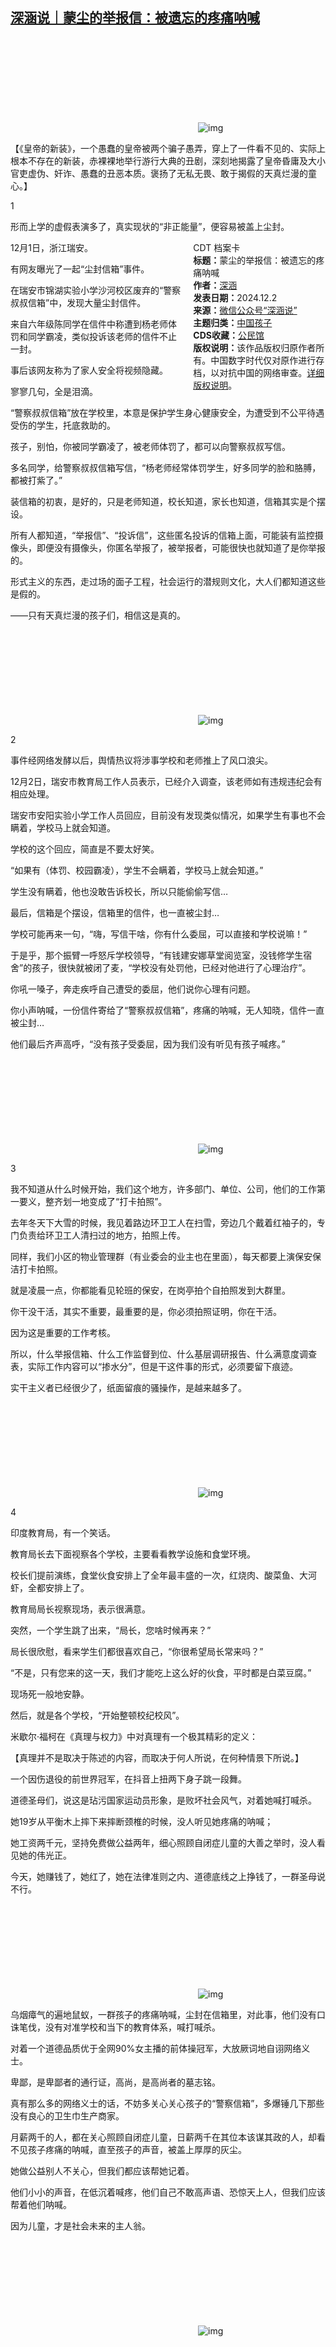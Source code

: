 <!--1733154928000-->
[深涵说｜蒙尘的举报信：被遗忘的疼痛呐喊](https://chinadigitaltimes.net/chinese/713629.html)
------

<p><img decoding="async" src="data:image/svg+xml,%3Csvg%20xmlns='http://www.w3.org/2000/svg'%20viewBox='0%200%200%200'%3E%3C/svg%3E" alt="img" data-lazy-src="https://chinadigitaltimes.net/chinese/files/2024/12/post-713629-674dc5f14b268."><noscript><img decoding="async" src="https://chinadigitaltimes.net/chinese/files/2024/12/post-713629-674dc5f14b268." alt="img"></noscript></p><p>【《皇帝的新装》，一个愚蠢的皇帝被两个骗子愚弄，穿上了一件看不见的、实际上根本不存在的新装，赤裸裸地举行游行大典的丑剧，深刻地揭露了皇帝昏庸及大小官吏虚伪、奸诈、愚蠢的丑恶本质。褒扬了无私无畏、敢于揭假的天真烂漫的童心。】</p><p>1</p><p>形而上学的虚假表演多了，真实现状的“非正能量”，便容易被盖上尘封。</p><div style="width:42%;float:right;padding-left:20px;"><div class="su-spoiler su-spoiler-style-fancy su-spoiler-icon-chevron-circle" data-scroll-offset="0" data-anchor-in-url="no"><div class="su-spoiler-title" tabindex="0" role="button"><span class="su-spoiler-icon"></span>CDT 档案卡</div><div class="su-spoiler-content su-u-clearfix su-u-trim"><strong>标题：</strong>蒙尘的举报信：被遗忘的疼痛呐喊<br><strong>作者：</strong><a href="https://chinadigitaltimes.net/space/深涵说" target="_blank">深涵</a><br><strong>发表日期：</strong>2024.12.2<br><strong>来源：</strong><a href="https://web.archive.org/web/https://mp.weixin.qq.com/s/BhyNiFhxG4-ieRQVfO1mqQ" target="_blank">微信公众号“深涵说”</a><br><strong>主题归类：</strong><a href="https://chinadigitaltimes.net/space/中国孩子" target="_blank">中国孩子</a><br><strong>CDS收藏：</strong><a href="https://chinadigitaltimes.net/space/%E5%85%AC%E6%B0%91%E9%A6%86" target="_blank" rel="noopener">公民馆</a><br><strong>版权说明：</strong>该作品版权归原作者所有。中国数字时代仅对原作进行存档，以对抗中国的网络审查。<a href="https://chinadigitaltimes.net/chinese/copyright">详细版权说明</a>。</div></div></div><p>12月1日，浙江瑞安。</p><p>有网友曝光了一起“尘封信箱”事件。</p><p>在瑞安市锦湖实验小学沙河校区废弃的“警察叔叔信箱”中，发现大量尘封信件。</p><p>来自六年级陈同学在信件中称遭到杨老师体罚和同学霸凌，类似投诉该老师的信件不止一封。</p><p>事后该网友称为了家人安全将视频隐藏。</p><p>寥寥几句，全是泪滴。</p><p>“警察叔叔信箱”放在学校里，本意是保护学生身心健康安全，为遭受到不公平待遇受伤的学生，托底救助的。</p><p>孩子，别怕，你被同学霸凌了，被老师体罚了，都可以向警察叔叔写信。</p><p>多名同学，给警察叔叔信箱写信，“杨老师经常体罚学生，好多同学的脸和胳膊，都被打紫了。”</p><p>装信箱的初衷，是好的，只是老师知道，校长知道，家长也知道，信箱其实是个摆设。</p><p>所有人都知道，“举报信”、“投诉信”，这些匿名投诉的信箱上面，可能装有监控摄像头，即便没有摄像头，你匿名举报了，被举报者，可能很快也就知道了是你举报的。</p><p>形式主义的东西，走过场的面子工程，社会运行的潜规则文化，大人们都知道这些是假的。</p><p>——只有天真烂漫的孩子们，相信这是真的。</p><p><img decoding="async" src="data:image/svg+xml,%3Csvg%20xmlns='http://www.w3.org/2000/svg'%20viewBox='0%200%200%200'%3E%3C/svg%3E" alt="img" data-lazy-src="https://chinadigitaltimes.net/chinese/files/2024/12/post-713629-674dc5f1674fc."><noscript><img decoding="async" src="https://chinadigitaltimes.net/chinese/files/2024/12/post-713629-674dc5f1674fc." alt="img"></noscript></p><p>2</p><p>事件经网络发酵以后，舆情热议将涉事学校和老师推上了风口浪尖。</p><p>12月2日，瑞安市教育局工作人员表示，已经介入调查，该老师如有违规违纪会有相应处理。</p><p>瑞安市安阳实验小学工作人员回应，目前没有发现类似情况，如果学生有事也不会瞒着，学校马上就会知道。</p><p>学校的这个回应，简直是不要太好笑。</p><p>“如果有（体罚、校园霸凌），学生不会瞒着，学校马上就会知道。”</p><p>学生没有瞒着，他也没敢告诉校长，所以只能偷偷写信…</p><p>最后，信箱是个摆设，信箱里的信件，也一直被尘封…</p><p>学校可能再来一句，“嗨，写信干啥，你有什么委屈，可以直接和学校说嘛！”</p><p>于是乎，那个振臂一呼怒斥学校领导，“有钱建安娜草堂阅览室，没钱修学生宿舍”的孩子，很快就被闭了麦，“学校没有处罚他，已经对他进行了心理治疗”。</p><p>你吼一嗓子，奔走疾呼自己遭受的委屈，他们说你心理有问题。</p><p>你小声呐喊，一份信件寄给了“警察叔叔信箱”，疼痛的呐喊，无人知晓，信件一直被尘封…</p><p>他们最后齐声高呼，“没有孩子受委屈，因为我们没有听见有孩子喊疼。”</p><p><img decoding="async" src="data:image/svg+xml,%3Csvg%20xmlns='http://www.w3.org/2000/svg'%20viewBox='0%200%200%200'%3E%3C/svg%3E" alt="img" data-lazy-src="https://chinadigitaltimes.net/chinese/files/2024/12/post-713629-674dc5f185dfa."><noscript><img decoding="async" src="https://chinadigitaltimes.net/chinese/files/2024/12/post-713629-674dc5f185dfa." alt="img"></noscript></p><p>3</p><p>我不知道从什么时候开始，我们这个地方，许多部门、单位、公司，他们的工作第一要义，整齐划一地变成了“打卡拍照”。</p><p>去年冬天下大雪的时候，我见着路边环卫工人在扫雪，旁边几个戴着红袖子的，专门负责给环卫工人清扫过的地方，拍照上传。</p><p>同样，我们小区的物业管理群（有业委会的业主也在里面），每天都要上演保安保洁打卡拍照。</p><p>就是凌晨一点，你都能看见轮班的保安，在岗亭拍个自拍照发到大群里。</p><p>你干没干活，其实不重要，最重要的是，你必须拍照证明，你在干活。</p><p>因为这是重要的工作考核。</p><p>所以，什么举报信箱、什么工作监督到位、什么基层调研报告、什么满意度调查表，实际工作内容可以“掺水分”，但是干这件事的形式，必须要留下痕迹。</p><p>实干主义者已经很少了，纸面留痕的骚操作，是越来越多了。</p><p><img decoding="async" src="data:image/svg+xml,%3Csvg%20xmlns='http://www.w3.org/2000/svg'%20viewBox='0%200%200%200'%3E%3C/svg%3E" alt="img" data-lazy-src="https://chinadigitaltimes.net/chinese/files/2024/12/post-713629-674dc5f1a4b4a."><noscript><img decoding="async" src="https://chinadigitaltimes.net/chinese/files/2024/12/post-713629-674dc5f1a4b4a." alt="img"></noscript></p><p>4</p><p>印度教育局，有一个笑话。</p><p>教育局长去下面视察各个学校，主要看看教学设施和食堂环境。</p><p>校长们提前演练，食堂伙食安排上了全年最丰盛的一次，红烧肉、酸菜鱼、大河虾，全都安排上了。</p><p>教育局局长视察现场，表示很满意。</p><p>突然，一个学生跳了出来，“局长，您啥时候再来？”</p><p>局长很欣慰，看来学生们都很喜欢自己，“你很希望局长常来吗？”</p><p>“不是，只有您来的这一天，我们才能吃上这么好的伙食，平时都是白菜豆腐。”</p><p>现场死一般地安静。</p><p>然后，就是各个学校，“开始整顿校纪校风”。</p><p>米歇尔·福柯在《真理与权力》中对真理有一个极其精彩的定义：</p><p>【真理并不是取决于陈述的内容，而取决于何人所说，在何种情景下所说。】</p><p>一个因伤退役的前世界冠军，在抖音上扭两下身子跳一段舞。</p><p>道德圣母们，说这是玷污国家运动员形象，是败坏社会风气，对着她喊打喊杀。</p><p>她19岁从平衡木上摔下来摔断颈椎的时候，没人听见她疼痛的呐喊；</p><p>她工资两千元，坚持免费做公益两年，细心照顾自闭症儿童的大善之举时，没人看见她的伟光正。</p><p>今天，她赚钱了，她红了，她在法律准则之内、道德底线之上挣钱了，一群圣母说不行。</p><p><img decoding="async" src="data:image/svg+xml,%3Csvg%20xmlns='http://www.w3.org/2000/svg'%20viewBox='0%200%200%200'%3E%3C/svg%3E" alt="img" data-lazy-src="https://chinadigitaltimes.net/chinese/files/2024/12/post-713629-674dc5f1c75ee."><noscript><img decoding="async" src="https://chinadigitaltimes.net/chinese/files/2024/12/post-713629-674dc5f1c75ee." alt="img"></noscript></p><p>乌烟瘴气的遍地鼠蚁，一群孩子的疼痛呐喊，尘封在信箱里，对此事，他们没有口诛笔伐，没有对准学校和当下的教育体系，喊打喊杀。</p><p>对着一个道德品质优于全网90%女主播的前体操冠军，大放厥词地自诩网络义士。</p><p>卑鄙，是卑鄙者的通行证，高尚，是高尚者的墓志铭。</p><p>真有那么多的网络义士的话，不妨多关心关心孩子的“警察信箱”，多爆锤几下那些没有良心的卫生巾生产商家。</p><p>月薪两千的人，都在关心照顾自闭症儿童，日薪两千在其位本该谋其政的人，却看不见孩子疼痛的呐喊，直至孩子的声音，被盖上厚厚的灰尘。</p><p>她做公益别人不关心，但我们都应该帮她记着。</p><p>他们小小的声音，在低沉着喊疼，他们自己不敢高声语、恐惊天上人，但我们应该帮着他们呐喊。</p><p>因为儿童，才是社会未来的主人翁。</p><p><img decoding="async" src="data:image/svg+xml,%3Csvg%20xmlns='http://www.w3.org/2000/svg'%20viewBox='0%200%200%200'%3E%3C/svg%3E" alt="img" data-lazy-src="https://chinadigitaltimes.net/chinese/files/2024/12/post-713629-674dc5f1e5219."><noscript><img decoding="async" src="https://chinadigitaltimes.net/chinese/files/2024/12/post-713629-674dc5f1e5219." alt="img"></noscript></p><div class="addtoany_share_save_container addtoany_content addtoany_content_bottom"><div class="a2a_kit a2a_kit_size_32 addtoany_list" data-a2a-url="https://chinadigitaltimes.net/chinese/713629.html" data-a2a-title="深涵说｜蒙尘的举报信：被遗忘的疼痛呐喊"><a class="a2a_button_facebook" href="https://www.addtoany.com/add_to/facebook?linkurl=https%3A%2F%2Fchinadigitaltimes.net%2Fchinese%2F713629.html&amp;linkname=%E6%B7%B1%E6%B6%B5%E8%AF%B4%EF%BD%9C%E8%92%99%E5%B0%98%E7%9A%84%E4%B8%BE%E6%8A%A5%E4%BF%A1%EF%BC%9A%E8%A2%AB%E9%81%97%E5%BF%98%E7%9A%84%E7%96%BC%E7%97%9B%E5%91%90%E5%96%8A" title="Facebook" rel="nofollow noopener" target="_blank"></a><a class="a2a_button_twitter" href="https://www.addtoany.com/add_to/twitter?linkurl=https%3A%2F%2Fchinadigitaltimes.net%2Fchinese%2F713629.html&amp;linkname=%E6%B7%B1%E6%B6%B5%E8%AF%B4%EF%BD%9C%E8%92%99%E5%B0%98%E7%9A%84%E4%B8%BE%E6%8A%A5%E4%BF%A1%EF%BC%9A%E8%A2%AB%E9%81%97%E5%BF%98%E7%9A%84%E7%96%BC%E7%97%9B%E5%91%90%E5%96%8A" title="Twitter" rel="nofollow noopener" target="_blank"></a><a class="a2a_button_telegram" href="https://www.addtoany.com/add_to/telegram?linkurl=https%3A%2F%2Fchinadigitaltimes.net%2Fchinese%2F713629.html&amp;linkname=%E6%B7%B1%E6%B6%B5%E8%AF%B4%EF%BD%9C%E8%92%99%E5%B0%98%E7%9A%84%E4%B8%BE%E6%8A%A5%E4%BF%A1%EF%BC%9A%E8%A2%AB%E9%81%97%E5%BF%98%E7%9A%84%E7%96%BC%E7%97%9B%E5%91%90%E5%96%8A" title="Telegram" rel="nofollow noopener" target="_blank"></a><a class="a2a_button_reddit" href="https://www.addtoany.com/add_to/reddit?linkurl=https%3A%2F%2Fchinadigitaltimes.net%2Fchinese%2F713629.html&amp;linkname=%E6%B7%B1%E6%B6%B5%E8%AF%B4%EF%BD%9C%E8%92%99%E5%B0%98%E7%9A%84%E4%B8%BE%E6%8A%A5%E4%BF%A1%EF%BC%9A%E8%A2%AB%E9%81%97%E5%BF%98%E7%9A%84%E7%96%BC%E7%97%9B%E5%91%90%E5%96%8A" title="Reddit" rel="nofollow noopener" target="_blank"></a><a class="a2a_button_whatsapp" href="https://www.addtoany.com/add_to/whatsapp?linkurl=https%3A%2F%2Fchinadigitaltimes.net%2Fchinese%2F713629.html&amp;linkname=%E6%B7%B1%E6%B6%B5%E8%AF%B4%EF%BD%9C%E8%92%99%E5%B0%98%E7%9A%84%E4%B8%BE%E6%8A%A5%E4%BF%A1%EF%BC%9A%E8%A2%AB%E9%81%97%E5%BF%98%E7%9A%84%E7%96%BC%E7%97%9B%E5%91%90%E5%96%8A" title="WhatsApp" rel="nofollow noopener" target="_blank"></a><a class="a2a_button_email" href="https://www.addtoany.com/add_to/email?linkurl=https%3A%2F%2Fchinadigitaltimes.net%2Fchinese%2F713629.html&amp;linkname=%E6%B7%B1%E6%B6%B5%E8%AF%B4%EF%BD%9C%E8%92%99%E5%B0%98%E7%9A%84%E4%B8%BE%E6%8A%A5%E4%BF%A1%EF%BC%9A%E8%A2%AB%E9%81%97%E5%BF%98%E7%9A%84%E7%96%BC%E7%97%9B%E5%91%90%E5%96%8A" title="Email" rel="nofollow noopener" target="_blank"></a><a class="a2a_button_copy_link" href="https://www.addtoany.com/add_to/copy_link?linkurl=https%3A%2F%2Fchinadigitaltimes.net%2Fchinese%2F713629.html&amp;linkname=%E6%B7%B1%E6%B6%B5%E8%AF%B4%EF%BD%9C%E8%92%99%E5%B0%98%E7%9A%84%E4%B8%BE%E6%8A%A5%E4%BF%A1%EF%BC%9A%E8%A2%AB%E9%81%97%E5%BF%98%E7%9A%84%E7%96%BC%E7%97%9B%E5%91%90%E5%96%8A" title="Copy Link" rel="nofollow noopener" target="_blank"></a><a class="a2a_dd addtoany_share_save addtoany_share" href="https://www.addtoany.com/share"></a></div></div>
